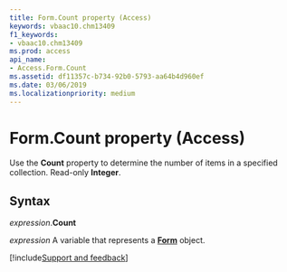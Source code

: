 ```yaml
---
title: Form.Count property (Access)
keywords: vbaac10.chm13409
f1_keywords:
- vbaac10.chm13409
ms.prod: access
api_name:
- Access.Form.Count
ms.assetid: df11357c-b734-92b0-5793-aa64b4d960ef
ms.date: 03/06/2019
ms.localizationpriority: medium
---
```



# Form.Count property (Access)

Use the **Count** property to determine the number of items in a specified collection. Read-only **Integer**.


## Syntax

_expression_.**Count**

_expression_ A variable that represents a **[Form](Access.Form.md)** object.




[!include[Support and feedback](~/includes/feedback-boilerplate.md)]